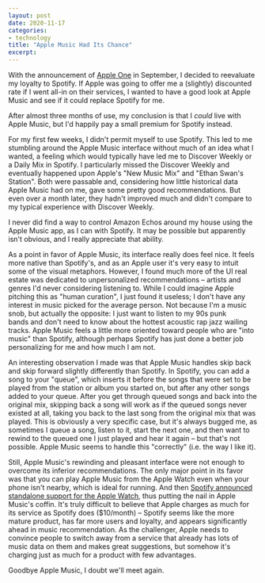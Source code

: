 ```yaml
---
layout: post
date: 2020-11-17
categories:
- technology
title: "Apple Music Had Its Chance"
excerpt: 
---
```


With the announcement of [Apple One](https://www.apple.com/apple-one/) in September, I decided to reevaluate my loyalty to Spotify.
If Apple was going to offer me a (slightly) discounted rate if I went all-in on their services, I wanted to have a good look at Apple Music and see if it could replace Spotify for me.

After almost three months of use, my conclusion is that I *could* live with Apple Music, but I'd happily pay a small premium for Spotify instead.

For my first few weeks, I didn't permit myself to use Spotify.
This led to me stumbling around the Apple Music interface without much of an idea what I wanted, a feeling which would typically have led me to Discover Weekly or a Daily Mix in Spotify.
I particularly missed the Discover Weekly and eventually happened upon Apple's "New Music Mix" and "Ethan Swan's Station".
Both were passable and, considering how little historical data Apple Music had on me, gave some pretty good recommendations. But even over a month later, they hadn't improved much and didn't compare to my typical experience with Discover Weekly.

I never did find a way to control Amazon Echos around my house using the Apple Music app, as I can with Spotify.
It may be possible but apparently isn't obvious, and I really appreciate that ability.

As a point in favor of Apple Music, its interface really does feel nice.
It feels more native than Spotify's, and as an Apple user it's very easy to intuit some of the visual metaphors.
However, I found much more of the UI real estate was dedicated to unpersonalized recommendations – artists and genres I'd never considering listening to.
While I could imagine Apple pitching this as "human curation", I just found it useless;
I don't have any interest in music picked for the average person.
Not because I'm a music snob, but actually the opposite:
I just want to listen to my 90s punk bands and don't need to know about the hottest acoustic rap jazz wailing tracks.
Apple Music feels a little more oriented toward people who are "into music" than Spotify, although perhaps Spotify has just done a better job personalizing for me and how much I am not.

An interesting observation I made was that Apple Music handles skip back and skip forward slightly differently than Spotify.
In Spotify, you can add a song to your "queue", which inserts it before the songs that were set to be played from the station or album you started on, but after any other songs added to your queue.
After you get through queued songs and back into the original mix, skipping back a song will work as if the queued songs never existed at all, taking you back to the last song from the original mix that was played.
This is obviously a very specific case, but it's always bugged me, as sometimes I queue a song, listen to it, start the next one, and then want to rewind to the queued one I just played and hear it again – but that's not possible.
Apple Music seems to handle this "correctly" (i.e. the way I like it).

Still, Apple Music's rewinding and pleasant interface were not enough to overcome its inferior recommendations.
The only major point in its favor was that you can play Apple Music from the Apple Watch even when your phone isn't nearby, which is ideal for running.
And then [Spotify announced standalone support for the Apple Watch](https://www.macrumors.com/2020/11/03/spotify-apple-watch-standalone-streaming/), thus putting the nail in Apple Music's coffin.
It's truly difficult to believe that Apple charges as much for its service as Spotify does ($10/month) – Spotify seems like the more mature product, has far more users and loyalty, and appears significantly ahead in music recommendation.
As the challenger, Apple needs to convince people to switch away from a service that already has lots of music data on them and makes great suggestions, but somehow it's charging just as much for a product with few advantages.

Goodbye Apple Music, I doubt we'll meet again.
